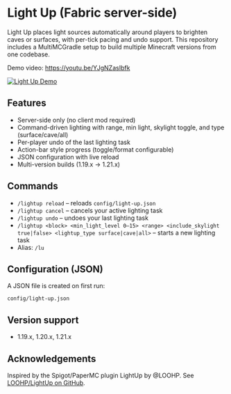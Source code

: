 # Light Up (Fabric server-side)

Light Up places light sources automatically around players to brighten caves or surfaces, with per-tick pacing and undo support. This repository includes a MultiMCGradle setup to build multiple Minecraft versions from one codebase.

Demo video: https://youtu.be/YJgNZasIbfk

[![Light Up Demo](https://img.youtube.com/vi/YJgNZasIbfk/hqdefault.jpg)](https://youtu.be/YJgNZasIbfk "Light Up demo")

## Features
- Server-side only (no client mod required)
- Command-driven lighting with range, min light, skylight toggle, and type (surface/cave/all)
- Per-player undo of the last lighting task
- Action-bar style progress (toggle/format configurable)
- JSON configuration with live reload
- Multi-version builds (1.19.x → 1.21.x)

## Commands
- `/lightup reload` – reloads `config/light-up.json`
- `/lightup cancel` – cancels your active lighting task
- `/lightup undo` – undoes your last lighting task
- `/lightup <block> <min_light_level 0–15> <range> <include_skylight true|false> <lightup_type surface|cave|all>` – starts a new lighting task
- Alias: `/lu`

## Configuration (JSON)
A JSON file is created on first run:

```
config/light-up.json
```

## Version support
- 1.19.x, 1.20.x, 1.21.x

## Acknowledgements
Inspired by the Spigot/PaperMC plugin LightUp by @LOOHP. See [LOOHP/LightUp on GitHub](https://github.com/LOOHP/LightUp).
